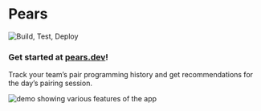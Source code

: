 # Pears

![Build, Test, Deploy](https://github.com/marcdel/pears/workflows/Build,%20Test,%20Deploy/badge.svg)

### Get started at [pears.dev](https://pears.dev/)!

Track your team’s pair programming history and get recommendations for the day’s pairing session.

![demo showing various features of the app](pears_demo.gif)

